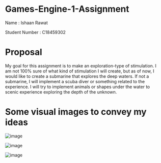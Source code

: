 # Games-Engine-1-Assignment
Name : Ishaan Rawat 

Student Number : C18459302

# Proposal

My goal for this assignment is to make an exploration-type of stimulation. I am not 100% sure of what kind of stimulation I will create, but as of now, I would like to create a submarine that explores the deep waters. If not a submarine, I will implement a scuba diver or something related to the experience. I will try to implement animals or shapes under the water to scenic experience exploring the depth of the unknown.




# Some visual images to convey my ideas
![image](https://user-images.githubusercontent.com/55754104/144142545-de8570ce-d175-4689-b4fe-064ea0fc3e21.png)

![image](https://user-images.githubusercontent.com/55754104/144142779-41551493-cfc4-41a6-8dc6-c67cbcf3827d.png)

![image](https://user-images.githubusercontent.com/55754104/144142910-24a8693f-9bed-4ecb-a51e-6535d5c2ea5b.png)

